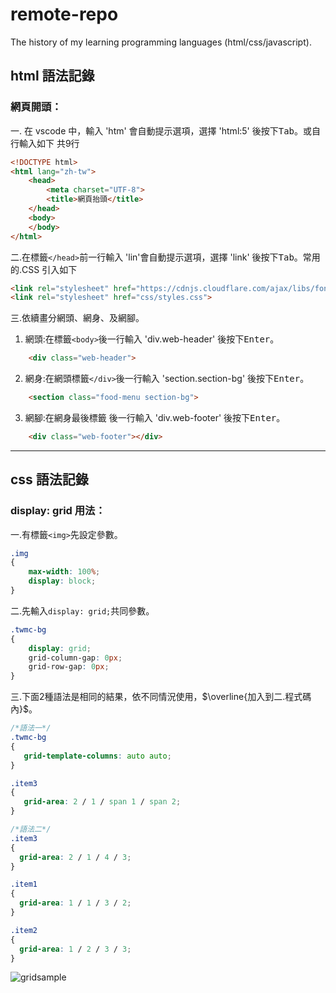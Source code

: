 # remote-repo
The history of my learning programming languages (html/css/javascript).

## html 語法記錄
### 網頁開頭：
一. 在 vscode 中，輸入 'htm' 會自動提示選項，選擇 'html:5' 後按下<kbd>Tab</kbd>。或自行輸入如下 共9行

```html 
<!DOCTYPE html>
<html lang="zh-tw">
    <head>
        <meta charset="UTF-8">
        <title>網頁抬頭</title>
    </head>
    <body>
    </body>
</html>
```

二.在標籤`</head>`前一行輸入 'lin'會自動提示選項，選擇 'link' 後按下<kbd>Tab</kbd>。常用的.CSS 引入如下

```html
<link rel="stylesheet" href="https://cdnjs.cloudflare.com/ajax/libs/font-awesome/6.4.0/css/all.min.css">
<link rel="stylesheet" href="css/styles.css">
```

三.依續畫分網頭、網身、及網腳。  
1. 網頭:在標籤`<body>`後一行輸入 'div.web-header' 後按下<kbd>Enter</kbd>。  
```html
    <div class="web-header">
```

2. 網身:在網頭標籤`</div>`後一行輸入 'section.section-bg' 後按下<kbd>Enter</kbd>。 
```html
    <section class="food-menu section-bg">
```

3. 網腳:在網身最後標籤 後一行輸入 'div.web-footer' 後按下<kbd>Enter</kbd>。  
```html
    <div class="web-footer"></div>
```
***
## css 語法記錄
### display: grid 用法：
一.有標籤`<img>`先設定參數。
```css
.img
{
    max-width: 100%;
    display: block;
}
```

二.先輸入`display: grid;`共同參數。
```css
.twmc-bg
{
    display: grid;
    grid-column-gap: 0px;
    grid-row-gap: 0px;
}
```

三.下面2種語法是相同的結果，依不同情況使用，$\overline{加入到二.程式碼內}$。
```css
/*語法一*/
.twmc-bg
{
   grid-template-columns: auto auto;
}

.item3
{
   grid-area: 2 / 1 / span 1 / span 2; 
}
```
```css
/*語法二*/
.item3
{
  grid-area: 2 / 1 / 4 / 3;  
}

.item1
{
  grid-area: 1 / 1 / 3 / 2;  
}

.item2
{
  grid-area: 1 / 2 / 3 / 3;  
}
```
![gridsample](https://github.com/serialhon/re01/assets/8500234/7f1f5384-e4c0-4314-b3e8-267ad6d3c4a1)
